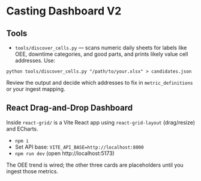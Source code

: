 # Casting Dashboard V2

## Tools
- `tools/discover_cells.py` — scans numeric daily sheets for labels like OEE, downtime categories, and good parts, and prints likely value cell addresses. Use:
```
python tools/discover_cells.py "/path/to/your.xlsx" > candidates.json
```
Review the output and decide which addresses to fix in `metric_definitions` or your ingest mapping.

## React Drag-and-Drop Dashboard
Inside `react-grid/` is a Vite React app using `react-grid-layout` (drag/resize) and ECharts.
- `npm i`
- Set API base: `VITE_API_BASE=http://localhost:8000`
- `npm run dev` (open http://localhost:5173)

The OEE trend is wired; the other three cards are placeholders until you ingest those metrics.
